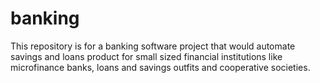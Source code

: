 # banking
This repository is for a banking software project that would automate savings and loans product for small sized financial institutions like microfinance banks, loans and savings outfits and cooperative societies.
